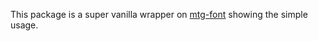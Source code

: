 This package is a super vanilla wrapper on [mtg-font](https://atmospherejs.com/mtg/font) showing the simple usage.